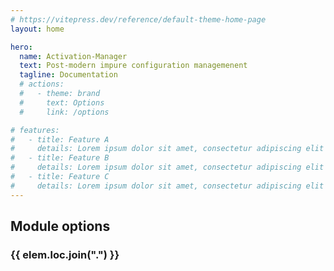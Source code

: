 ```yaml
---
# https://vitepress.dev/reference/default-theme-home-page
layout: home

hero:
  name: Activation-Manager
  text: Post-modern impure configuration managemenent
  tagline: Documentation
  # actions:
  #   - theme: brand
  #     text: Options
  #     link: /options

# features:
#   - title: Feature A
#     details: Lorem ipsum dolor sit amet, consectetur adipiscing elit
#   - title: Feature B
#     details: Lorem ipsum dolor sit amet, consectetur adipiscing elit
#   - title: Feature C
#     details: Lorem ipsum dolor sit amet, consectetur adipiscing elit
---
```



<h2>Module options</h2>

<script setup>
import { data } from "./nixos.data.ts"
</script>

<div v-for="elem in data" :key="elem.loc">
  <h3>{{ elem.loc.join(".") }}</h3>
  <div v-html="elem.description"></div>
</div>
